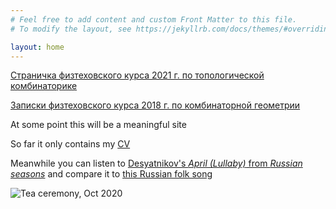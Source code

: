 ```yaml
---
# Feel free to add content and custom Front Matter to this file.
# To modify the layout, see https://jekyllrb.com/docs/themes/#overriding-theme-defaults

layout: home
---
```

[Страничка физтеховского курса 2021 г. по топологической комбинаторике](/mipt2021combitop)

[Записки физтеховского курса 2018 г. по комбинаторной геометрии](/mipt2018combigeo)


At some point this will be a meaningful site

So far it only contains my [CV]({{site.baseurl}}/files/cv.pdf)

Meanwhile you can listen to [Desyatnikov's _April (Lullaby)_ from _Russian seasons_](https://www.youtube.com/watch?v=-G-USvlba-0) and compare it to [this Russian folk song]({{site.baseurl}}/files/kachulnaya.mp3)

![Tea ceremony, Oct 2020]({{site.baseurl}}/files/logo.png "Tea ceremony, Oct 2020")